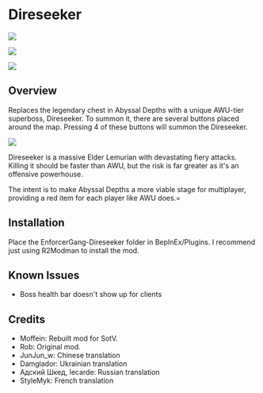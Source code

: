 # Direseeker

[![](https://cdn.discordapp.com/attachments/469291841859092488/784510230054436904/unknown.png)]()

[![](https://cdn.discordapp.com/attachments/750033133604175982/784501239014228030/unknown.png)]()

[![](https://cdn.discordapp.com/attachments/755556626681036881/791955506314477568/texDireseekerIcon.png)]()

## Overview

Replaces the legendary chest in Abyssal Depths with a unique AWU-tier superboss, Direseeker. To summon it, there are several buttons placed around the map. Pressing 4 of these buttons will summon the Direseeker.

[![](https://cdn.discordapp.com/attachments/469291841859092488/785976744171012106/unknown.png)]()

Direseeker is a massive Elder Lemurian with devastating fiery attacks. Killing it should be faster than AWU, but the risk is far greater as it's an offensive powerhouse.

The intent is to make Abyssal Depths a more viable stage for multiplayer, providing a red item for each player like AWU does.=

## Installation

Place the EnforcerGang-Direseeker folder in BepInEx/Plugins.
I recommend just using R2Modman to install the mod.

## Known Issues
- Boss health bar doesn't show up for clients

## Credits

- Moffein: Rebuilt mod for SotV.
- Rob: Original mod.
- JunJun_w: Chinese translation
- Damglador: Ukrainian translation
- Адский Шкед, lecarde: Russian translation
- StyleMyk: French translation
